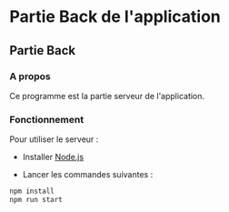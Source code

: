 # Partie Back de l'application

## Partie Back

### A propos

Ce programme est la partie serveur de l'application.

### Fonctionnement

Pour utiliser le serveur :

- Installer [Node.js](https://nodejs.org/en/)

- Lancer les commandes suivantes :

```bash
npm install
npm run start
```